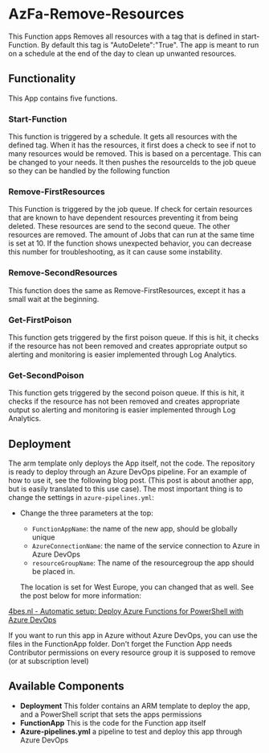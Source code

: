 # AzFa-Remove-Resources

This Function apps Removes all resources with a tag that is defined in start-Function.
By default this tag is "AutoDelete":"True".
The app is meant to run on a schedule at the end of the day to clean up unwanted resources.

## Functionality

This App contains five functions.

### Start-Function

This function is triggered by a schedule. It gets all resources with the defined tag.
When it has the resources, it first does a check to see if not to many resources would be removed.
This is based on a percentage. This can be changed to your needs.
It then pushes the resourceIds to the job queue so they can be handled by the following function

### Remove-FirstResources

This Function is triggered by the job queue. If check for certain resources that are known to have dependent resources preventing it from being deleted. These resources are send to the second queue.
The other resources are removed. The amount of Jobs that can run at the same time is set at 10. If the function shows unexpected behavior, you can decrease this number for troubleshooting, as it can cause some instability.

### Remove-SecondResources

This function does the same as Remove-FirstResources, except it has a small wait at the beginning.

### Get-FirstPoison

This function gets triggered by the first poison queue. If this is hit, it checks if the resource has not been removed and creates appropriate output so alerting and monitoring is easier implemented through Log Analytics.

### Get-SecondPoison

This function gets triggered by the second poison queue. If this is hit, it checks if the resource has not been removed and creates appropriate output so alerting and monitoring is easier implemented through Log Analytics.

## Deployment

The arm template only deploys the App itself, not the code.
The repository is ready to deploy through an Azure DevOps pipeline.
For an example of how to use it, see the following blog post.
(This post is about another app, but is easily translated to this use case). The most important thing is to change the settings in `azure-pipelines.yml`:

- Change the three parameters at the top:
  - `FunctionAppName`: the name of the new app, should be globally unique
  - `AzureConnectionName`: the name of the service connection to Azure in Azure DevOps
  - `resourceGroupName`: The name of the resourcegroup the app should be placed in.

  The location is set for West Europe, you can changed that as well. See the post below for more information:

[4bes.nl - Automatic setup: Deploy Azure Functions for PowerShell with Azure DevOps](https://4bes.nl/2019/06/16/deploy-azure-functions-for-powershell-with-azure-devops/)

If you want to run this app in Azure without Azure DevOps, you can use the files in the FunctionApp folder. Don't forget the Function App needs Contributor permissions on every resource group it is supposed to remove (or at subscription level)

## Available Components

- **Deployment**
  This folder contains an ARM template to deploy the app, and a PowerShell script that sets the apps permissions
- **FunctionApp**
  This is the code for the Function app itself
- **Azure-pipelines.yml**
  a pipeline to test and deploy this app through Azure DevOps